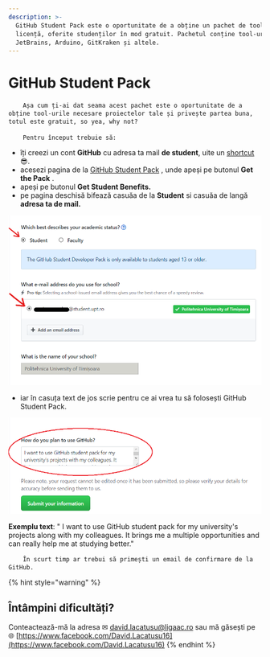 ```yaml
---
description: >-
  GitHub Student Pack este o oportunitate de a obține un pachet de tool-uri, cu
  licență, oferite studenților în mod gratuit. Pachetul conține tool-uri precum:
  JetBrains, Arduino, GitKraken și altele.
---
```


# GitHub Student Pack

        Așa cum ți-ai dat seama acest pachet este o oportunitate de a obține tool-urile necesare proiectelor tale și privește partea buna, totul este gratuit, so yea, why not?

        Pentru început trebuie să:

* îți creezi un cont **GitHub** cu adresa ta mail **de student**, uite un [shortcut ](https://github.com/join)😎.
* acesezi pagina de la [GitHub Student Pack](https://education.github.com/pack) , unde apeși pe butonul **Get the Pack** .
* apeși pe butonul **Get Student Benefits.**
* pe pagina deschisă bifează casuăa de la **Student** si casuăa de langă **adresa ta de mail.**

![](../.gitbook/assets/exemplu1.png)

* iar în casuța text de jos scrie pentru ce ai vrea tu să folosești GitHub Student Pack. 

![](../.gitbook/assets/exemplu2%20%282%29.png)

**Exemplu text**: " I want to use GitHub student pack for my university's projects along with my colleagues. It brings me a multiple opportunities and can really help me at studying better."

        În scurt timp ar trebui să primești un email de confirmare de la GitHub.

{% hint style="warning" %}
## Întâmpini dificultăți?

Conteactează-mă la adresa ✉ david.lacatusu@ligaac.ro sau mă găsești pe 🌐 [https://www.facebook.com/David.Lacatusu16](https://www.facebook.com/David.Lacatusu16)
{% endhint %}

